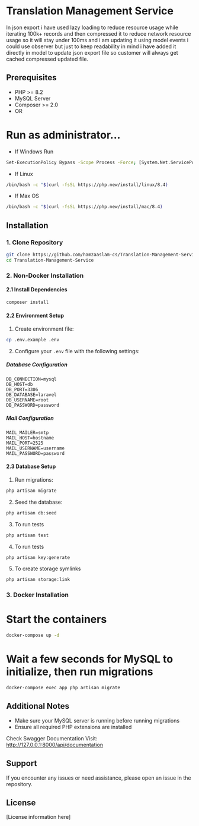 # Translation Management Service


In json export i have used lazy loading to reduce resource usage while iterating 100k+ records and then compressed it to reduce network resource usage so it will stay under 100ms and i am updating it using model events i could use observer but just to keep readability in mind i have added it directly in model to update json export file so customer will always get cached compressed updated file.

## Prerequisites

- PHP >= 8.2
- MySQL Server
- Composer >= 2.0
- OR
# Run as administrator...
- If Windows Run 
```bash
Set-ExecutionPolicy Bypass -Scope Process -Force; [System.Net.ServicePointManager]::SecurityProtocol = [System.Net.ServicePointManager]::SecurityProtocol -bor 3072; iex ((New-Object System.Net.WebClient).DownloadString('https://php.new/install/windows/8.4'))
```

  
- If Linux
```bash
/bin/bash -c "$(curl -fsSL https://php.new/install/linux/8.4)
```
- If Max OS
```bash
/bin/bash -c "$(curl -fsSL https://php.new/install/mac/8.4)
```

## Installation

### 1. Clone Repository

```bash
git clone https://github.com/hamzaaslam-cs/Translation-Management-Service.git
cd Translation-Management-Service
```

### 2. Non-Docker Installation

#### 2.1 Install Dependencies
```bash
composer install
```

#### 2.2 Environment Setup
1. Create environment file:
```bash
cp .env.example .env
```

2. Configure your `.env` file with the following settings:

##### Database Configuration
```env
DB_CONNECTION=mysql
DB_HOST=db
DB_PORT=3306
DB_DATABASE=laravel
DB_USERNAME=root
DB_PASSWORD=password
```

##### Mail Configuration
```env
MAIL_MAILER=smtp
MAIL_HOST=hostname
MAIL_PORT=2525
MAIL_USERNAME=username
MAIL_PASSWORD=password
```


#### 2.3 Database Setup
1. Run migrations:
```bash
php artisan migrate
```

2. Seed the database:
```bash
php artisan db:seed
```
3. To run tests
```bash
php artisan test
````
4. To run tests
```bash
php artisan key:generate
````
5. To create storage symlinks
```bash
php artisan storage:link
````



### 3. Docker Installation

# Start the containers

```bash
docker-compose up -d
````
# Wait a few seconds for MySQL to initialize, then run migrations
```bash
docker-compose exec app php artisan migrate
````

## Additional Notes

- Make sure your MySQL server is running before running migrations
- Ensure all required PHP extensions are installed


Check Swagger Documentation Visit:
http://127.0.0.1:8000/api/documentation

## Support

If you encounter any issues or need assistance, please open an issue in the repository.

## License

[License information here]
